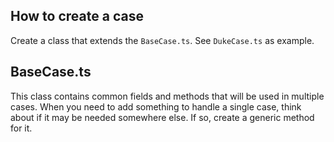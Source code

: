 ## How to create a case

Create a class that extends the `BaseCase.ts`. See `DukeCase.ts` as example.

## BaseCase.ts

This class contains common fields and methods that will be used in multiple cases. When you need to add something to handle a single case, think about if it may be needed somewhere else. If so, create a generic method for it.
